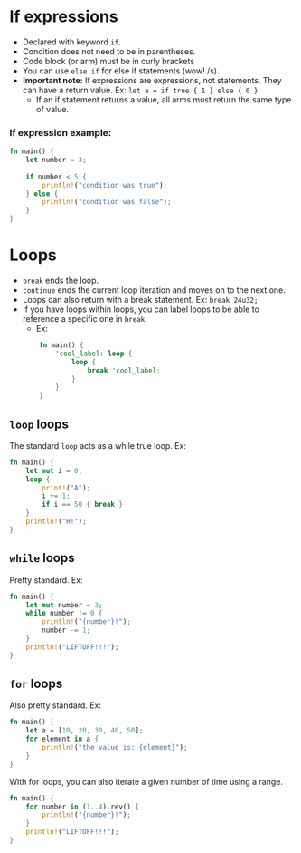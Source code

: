# If expressions
* Declared with keyword `if`.
* Condition does not need to be in parentheses.
* Code block (or arm) must be in curly brackets
* You can use `else if` for else if statements (wow! /s).
* **Important note:** If expressions are expressions, not statements. They can have a return value. Ex: `let a = if true { 1 } else { 0 }`
	* If an if statement returns a value, all arms must return the same type of value.

### If expression example:
```rust
fn main() {
	let number = 3;
	
	if number < 5 {
		println!("condition was true");
	} else {
		println!("condition was false");
	}
}
```

# Loops
* `break` ends the loop.
* `continue` ends the current loop iteration and moves on to the next one.
* Loops can also return with a break statement. Ex: `break 24u32;` 
* If you have loops within loops, you can label loops to be able to reference a specific one in `break`. 
	* Ex:
  ```rust
	  fn main() {
		  'cool_label: loop {
			  loop {
				  break 'cool_label;
			  }
		  }
	  }
	```
## `loop` loops
The standard `loop` acts as a while true loop. Ex:
```rust
fn main() {
	let mut i = 0;
	loop {
		print!("A");
		i += 1;
		if i == 50 { break }
	}
	println!("H!");
}
```

## `while` loops
Pretty standard. Ex:
```rust
fn main() {
	let mut number = 3;
	while number != 0 {
		println!("{number}!");
		number -= 1;
	}
	println!("LIFTOFF!!!");
}
```

## `for` loops
Also pretty standard. Ex:
```rust
fn main() {
	let a = [10, 20, 30, 40, 50];
	for element in a {
		println!("the value is: {element}");
	}
}
```

With for loops, you can also iterate a given number of time using a range.
```rust
fn main() {
	for number in (1..4).rev() {
		println!("{number}!");
	}
	println!("LIFTOFF!!!");
}
```

